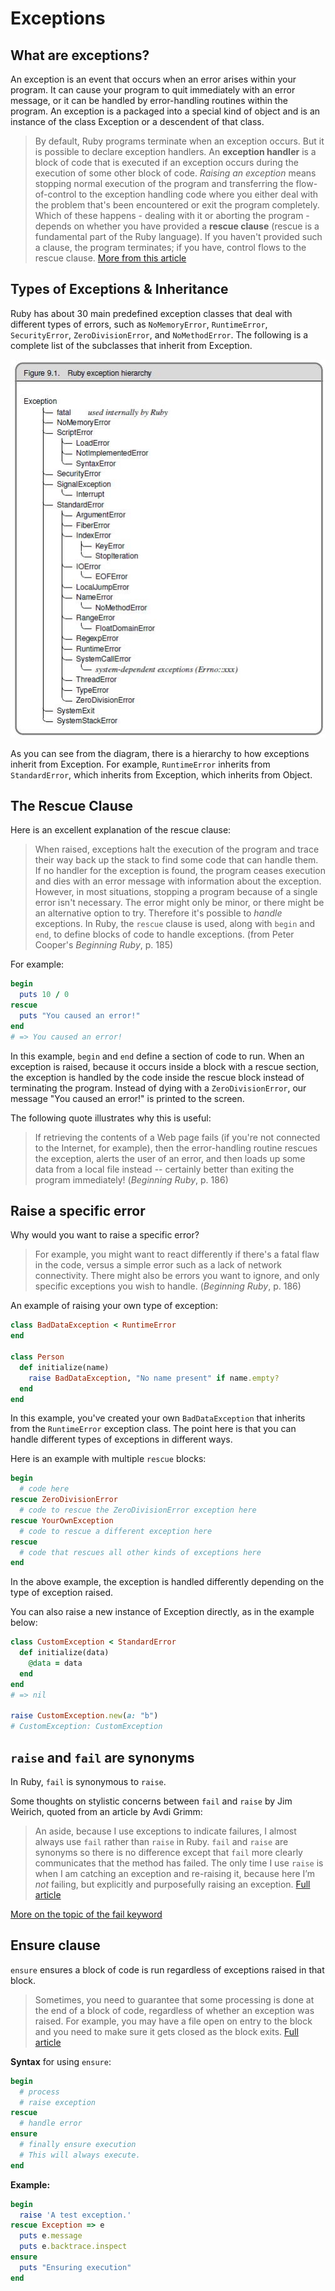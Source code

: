 # Exceptions

## What are exceptions?

An exception is an event that occurs when an error arises within your program. It can cause your program to quit immediately with an error message, or it can be handled by error-handling routines within the program. An exception is a packaged into a special kind of object and is an instance of the class Exception or a descendent of that class.

> By default, Ruby programs terminate when an exception occurs. But it is possible to declare exception handlers. An **exception handler** is a block of code that is executed if an exception occurs during the execution of some other block of code. *Raising an exception* means stopping normal execution of the program and transferring the flow-of-control to the exception handling code where you either deal with the problem that's been encountered or exit the program completely. Which of these happens - dealing with it or aborting the program - depends on whether you have provided a **rescue clause** (rescue is a fundamental part of the Ruby language). If you haven't provided such a clause, the program terminates; if you have, control flows to the rescue clause. [More from this article](http://rubylearning.com/satishtalim/ruby_exceptions.html)

## Types of Exceptions & Inheritance
Ruby has about 30 main predefined exception classes that deal with different types of errors, such as `NoMemoryError`, `RuntimeError`, `SecurityError`, `ZeroDivisionError`, and `NoMethodError`. The following is a complete list of the subclasses that inherit from Exception.

![types of exceptions, via rubylearning.com](ruby-learning-dot-com-exception.jpg)

As you can see from the diagram, there is a hierarchy to how exceptions inherit from Exception. For example, `RuntimeError` inherits from `StandardError`, which inherits from Exception, which inherits from Object.

## The Rescue Clause

Here is an excellent explanation of the rescue clause:

> When raised, exceptions halt the execution of the program and trace their way back up the stack to find some code that can handle them. If no handler for the exception is found,  the program ceases execution and dies with an error message with information about the exception.
  However, in most situations, stopping a program because of a single error isn't necessary. The error might only be minor, or there might be an alternative option to try. Therefore it's possible to *handle* exceptions. In Ruby, the `rescue` clause is used, along with `begin` and `end`, to define blocks of code to handle exceptions. (from Peter Cooper's *Beginning Ruby*, p. 185)

For example:
~~~ ruby
begin
  puts 10 / 0
rescue
  puts "You caused an error!"
end
# => You caused an error!
~~~

In this example, `begin` and `end` define a section of code to run. When an exception is raised, because it occurs inside a block with a rescue section, the exception is handled by the code inside the rescue block instead of terminating the program. Instead of dying with a `ZeroDivisionError`, our message "You caused an error!" is printed to the screen.

The following quote illustrates why this is useful:

> If retrieving the contents of a Web page fails (if you're not connected to the Internet, for example), then the error-handling routine rescues the exception, alerts the user of an error, and then loads up some data from a local file instead -- certainly better than exiting the program immediately! (*Beginning Ruby*, p. 186)

## Raise a specific error

Why would you want to raise a specific error?

> For example, you might want to react differently  if there's a fatal flaw in the code, versus a simple error such as a lack of network connectivity. There might also be errors you want to ignore, and only specific exceptions you wish to handle. (*Beginning Ruby*, p. 186)

An example of raising your own type of exception:

~~~ ruby
class BadDataException < RuntimeError
end

class Person
  def initialize(name)
    raise BadDataException, "No name present" if name.empty?
  end
end
~~~

In this example, you've created your own `BadDataException` that inherits from the `RuntimeError` exception class. The point here is that you can handle different types of exceptions in different ways.

Here is an example with multiple `rescue` blocks:

~~~ ruby
begin
  # code here
rescue ZeroDivisionError
  # code to rescue the ZeroDivisionError exception here
rescue YourOwnException
  # code to rescue a different exception here
rescue
  # code that rescues all other kinds of exceptions here
end
~~~

In the above example, the exception is handled differently depending  on the type of exception raised.

You can also raise a new instance of Exception directly, as in the example below:

~~~ ruby
class CustomException < StandardError
  def initialize(data)
    @data = data
  end
end
# => nil

raise CustomException.new(a: "b")
# CustomException: CustomException
~~~

## `raise` and `fail` are synonyms

In Ruby, `fail` is synonymous to `raise`.

Some thoughts on stylistic concerns between `fail` and `raise` by Jim Weirich, quoted from an article by Avdi Grimm:

> An aside, because I use exceptions to indicate failures, I almost always use `fail` rather than `raise` in Ruby. `fail` and `raise` are synonyms so there is no difference except that `fail` more clearly communicates that the method has failed. The only time I use `raise` is when I am catching an exception and re-raising it, because here I’m *not* failing, but explicitly and purposefully raising an exception. [Full article](http://devblog.avdi.org/2014/05/21/jim-weirich-on-exceptions/)

[More on the topic of the fail keyword](http://stackoverflow.com/questions/18811675/what-does-the-fail-keyword-do-in-ruby)

## Ensure clause

`ensure` ensures a block of code is run regardless of exceptions raised in that block.

> Sometimes, you need to guarantee that some processing is done at the end of a block of code, regardless of whether an exception was raised. For example, you may have a file open on entry to the block and you need to make sure it gets closed as the block exits. [Full article](http://www.tutorialspoint.com/ruby/ruby_exceptions.htm)

**Syntax** for using `ensure`:
~~~ ruby
begin
  # process
  # raise exception
rescue
  # handle error
ensure
  # finally ensure execution
  # This will always execute.
end
~~~

**Example:**
~~~ ruby
begin
  raise 'A test exception.'
rescue Exception => e
  puts e.message
  puts e.backtrace.inspect
ensure
  puts "Ensuring execution"
end
~~~
